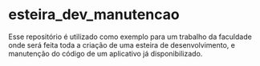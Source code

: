 # esteira_dev_manutencao
Esse repositório é utilizado como exemplo para um trabalho da faculdade onde será feita toda a criação de uma esteira de desenvolvimento, e manutenção do código de um aplicativo já disponibilizado.
